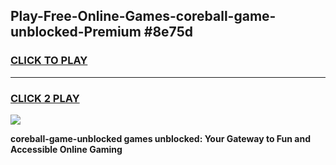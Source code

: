 
## Play-Free-Online-Games-coreball-game-unblocked-Premium #8e75d
<h3>
<a href="https://premium.freeplayer.one?title=coreball-game-unblocked&ref=8M">CLICK TO PLAY</a></h3>
<hr>

<h3>
<a href="https://premium.freeplayer.one?title=coreball-game-unblocked&ref=8M">CLICK 2 PLAY</a>
  
</h3>

<a href="https://premium.freeplayer.one?title=coreball-game-unblocked&ref=8M"><img src="https://clearcache.store/games.png"></a>


**coreball-game-unblocked games unblocked: Your Gateway to Fun and Accessible Online Gaming**
